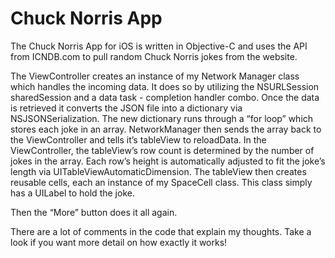 # Chuck Norris App

The Chuck Norris App for iOS is written in Objective-C and uses the API from ICNDB.com to pull random Chuck Norris jokes from the website. 

The ViewController creates an instance of my Network Manager class which handles the incoming data. It does so by utilizing the NSURLSession  sharedSession and a data task - completion handler combo. Once the data is retrieved it converts the JSON file into a dictionary via NSJSONSerialization. The new dictionary runs through a “for loop” which stores each joke in an array. NetworkManager then sends the array back to the ViewController and tells it’s tableView to reloadData. In the ViewController, the tableView’s row count is determined by the number of jokes in the array. Each row’s height is automatically adjusted to fit the joke’s length via UITableViewAutomaticDimension. The tableView then creates reusable cells, each an instance of my SpaceCell class. This class simply has a UILabel to hold the joke.

Then the “More” button does it all again.

There are a lot of comments in the code that explain my thoughts. Take a look if you want more detail on how exactly it works!
